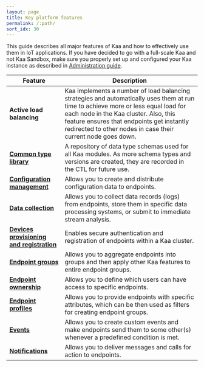 ```yaml
---
layout: page
title: Key platform features
permalink: /:path/
sort_idx: 30
---
```


This guide describes all major features of Kaa and how to effectively use them in IoT applications. 
If you have decided to go with a full-scale Kaa and not Kaa Sandbox, make sure you properly set up and configured your Kaa instance as described in [Administration guide]({{root_url}}Administration-guide/). 

| Feature | Description |
|-------|----------------|
| **Active load balancing** | Kaa implements a number of load balancing strategies and automatically uses them at run time to achieve more or less equal load for each node in the Kaa cluster. Also, this feature ensures that endpoints get instantly redirected to other nodes in case their current node goes down.
| **[Common type library]({{root_url}}Programming-guide/Key-platform-features/Common-Type-Library/)** | A repository of data type schemas used for all Kaa modules. As more schema types and versions are created, they are recorded in the CTL for future use.
| **[Configuration management]({{root_url}}Programming-guide/Key-platform-features/Configuration-management/)** | Allows you to create and distribute configuration data to endpoints.
| **[Data collection]({{root_url}}Programming-guide/Key-platform-features/Data-collection/)** | Allows you to collect data records (logs) from endpoints, store them in specific data processing systems, or submit to immediate stream analysis. 
| **[Devices provisioning and registration]({{root_url}}Programming-guide/Key-platform-features/Devices-provisioning-and-registration/)** | Enables secure authentication and registration of endpoints within a Kaa cluster.
| **[Endpoint groups]({{root_url}}Programming-guide/Key-platform-features/Endpoint-groups/)** | Allows you to aggregate endpoints into groups and then apply other Kaa features to entire endpoint groups.
| **[Endpoint ownership]({{root_url}}Programming-guide/Key-platform-features/Endpoint-ownership/)** | Allows you to define which users can have access to specific endpoints.
| **[Endpoint profiles]({{root_url}}Programming-guide/Key-platform-features/Endpoint-profiles/)** | Allows you to provide endpoints with specific attributes, which can be then used as filters for creating endpoint groups. 
| **[Events]({{root_url}}Programming-guide/Key-platform-features/Events/)** | Allows you to create custom events and make endpoints send them to some other(s) whenever a predefined condition is met. 
| **[Notifications]({{root_url}}Programming-guide/Key-platform-features/Notifications/)** | Allows you to deliver messages and calls for action to endpoints.
